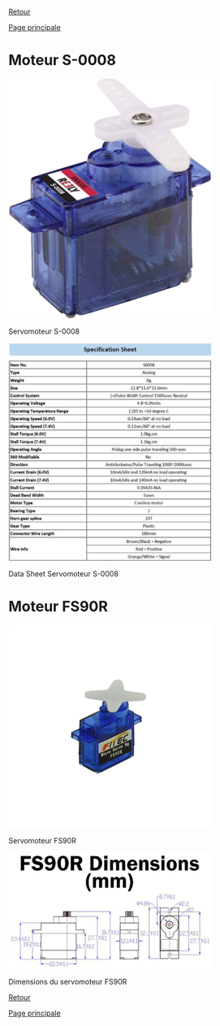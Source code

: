 [Retour](partie_mécanique.md)

[Page principale](README.md)

<h1>Moteur S-0008</h1>

<img src="Images/servo_S-0008.jpg" width="400">

Servomoteur S-0008

<img src="Images/Sheet_S-0008.png" width="400">

Data Sheet Servomoteur S-0008

<h1>Moteur FS90R</h1>

<img src="Images/moteur_FS90R.jpg" width="400">

Servomoteur FS90R

<img src="Images/dimensions_fs90r.jpg" width="400">

Dimensions du servomoteur FS90R

[Retour](partie_mécanique.md)

[Page principale](README.md)
